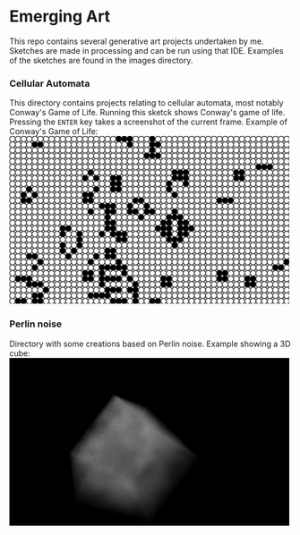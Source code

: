 # Emerging Art

This repo contains several generative art projects undertaken by me.
Sketches are made in processing and can be run using that IDE. Examples of the sketches are found in the images directory.

### Cellular Automata

This directory contains projects relating to cellular automata, most notably Conway's Game of Life.
Running this sketck shows Conway's game of life. Pressing the `ENTER` key takes a screenshot of the current frame.
Example of Conway's Game of Life:
![Screenshot of game of life](./images/conway_gol_220.jpg)


### Perlin noise

Directory with some creations based on Perlin noise. 
Example showing a 3D cube:
![Screenshot of 3D Perlin noise](./images/3D_noise.jpg)
